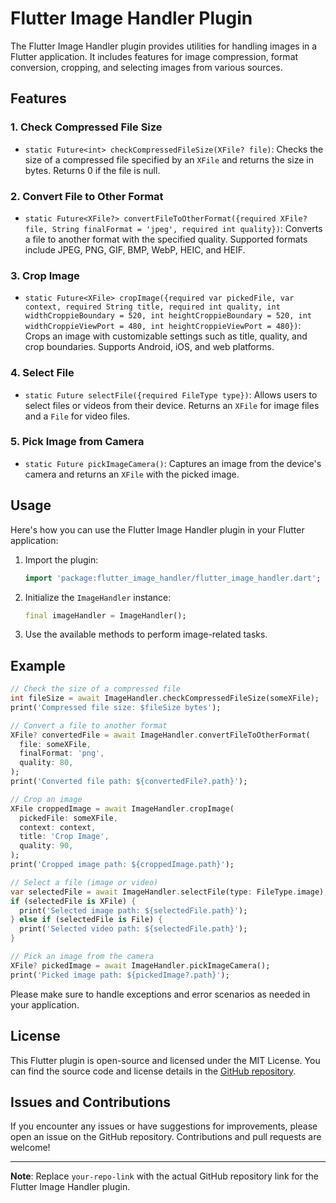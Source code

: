 # Flutter Image Handler Plugin

The Flutter Image Handler plugin provides utilities for handling images in a Flutter application. It includes features for image compression, format conversion, cropping, and selecting images from various sources.

## Features

### 1. Check Compressed File Size

- `static Future<int> checkCompressedFileSize(XFile? file)`: Checks the size of a compressed file specified by an `XFile` and returns the size in bytes. Returns 0 if the file is null.

### 2. Convert File to Other Format

- `static Future<XFile?> convertFileToOtherFormat({required XFile? file, String finalFormat = 'jpeg', required int quality})`: Converts a file to another format with the specified quality. Supported formats include JPEG, PNG, GIF, BMP, WebP, HEIC, and HEIF.

### 3. Crop Image

- `static Future<XFile> cropImage({required var pickedFile, var context, required String title, required int quality, int widthCroppieBoundary = 520, int heightCroppieBoundary = 520, int widthCroppieViewPort = 480, int heightCroppieViewPort = 480})`: Crops an image with customizable settings such as title, quality, and crop boundaries. Supports Android, iOS, and web platforms.

### 4. Select File

- `static Future selectFile({required FileType type})`: Allows users to select files or videos from their device. Returns an `XFile` for image files and a `File` for video files.

### 5. Pick Image from Camera

- `static Future pickImageCamera()`: Captures an image from the device's camera and returns an `XFile` with the picked image.

## Usage

Here's how you can use the Flutter Image Handler plugin in your Flutter application:

1. Import the plugin:
   ```dart
   import 'package:flutter_image_handler/flutter_image_handler.dart';
   ```

2. Initialize the `ImageHandler` instance:
   ```dart
   final imageHandler = ImageHandler();
   ```

3. Use the available methods to perform image-related tasks.

## Example

```dart
// Check the size of a compressed file
int fileSize = await ImageHandler.checkCompressedFileSize(someXFile);
print('Compressed file size: $fileSize bytes');

// Convert a file to another format
XFile? convertedFile = await ImageHandler.convertFileToOtherFormat(
  file: someXFile,
  finalFormat: 'png',
  quality: 80,
);
print('Converted file path: ${convertedFile?.path}');

// Crop an image
XFile croppedImage = await ImageHandler.cropImage(
  pickedFile: someXFile,
  context: context,
  title: 'Crop Image',
  quality: 90,
);
print('Cropped image path: ${croppedImage.path}');

// Select a file (image or video)
var selectedFile = await ImageHandler.selectFile(type: FileType.image);
if (selectedFile is XFile) {
  print('Selected image path: ${selectedFile.path}');
} else if (selectedFile is File) {
  print('Selected video path: ${selectedFile.path}');
}

// Pick an image from the camera
XFile? pickedImage = await ImageHandler.pickImageCamera();
print('Picked image path: ${pickedImage?.path}');
```

Please make sure to handle exceptions and error scenarios as needed in your application.

## License

This Flutter plugin is open-source and licensed under the MIT License. You can find the source code and license details in the [GitHub repository](https://github.com/your-repo-link).

## Issues and Contributions

If you encounter any issues or have suggestions for improvements, please open an issue on the GitHub repository. Contributions and pull requests are welcome!

---

**Note**: Replace `your-repo-link` with the actual GitHub repository link for the Flutter Image Handler plugin.